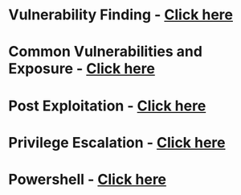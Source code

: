 # Vulnerability Finding - [Click here](https://github.com/sarathlalup/Cyber-security/tree/master/Windows%20Exploitaion/03.Vulnerability%20Finding)

# Common Vulnerabilities and Exposure - [Click here](https://github.com/sarathlalup/Cyber-security/blob/master/Windows%20Exploitaion/Common%20Vulnerabilities%20and%20Exposure.md)
# Post Exploitation - [Click here](https://github.com/sarathlalup/Cyber-security/tree/master/Windows%20Exploitaion/Post%20Exploitaion)
# Privilege Escalation - [Click here](https://github.com/sarathlalup/Cyber-security/tree/master/Windows%20Exploitaion/Privilege%20escalation)
# Powershell - [Click here](https://github.com/sarathlalup/Cyber-security/tree/master/Windows%20Exploitaion/Powershell)
